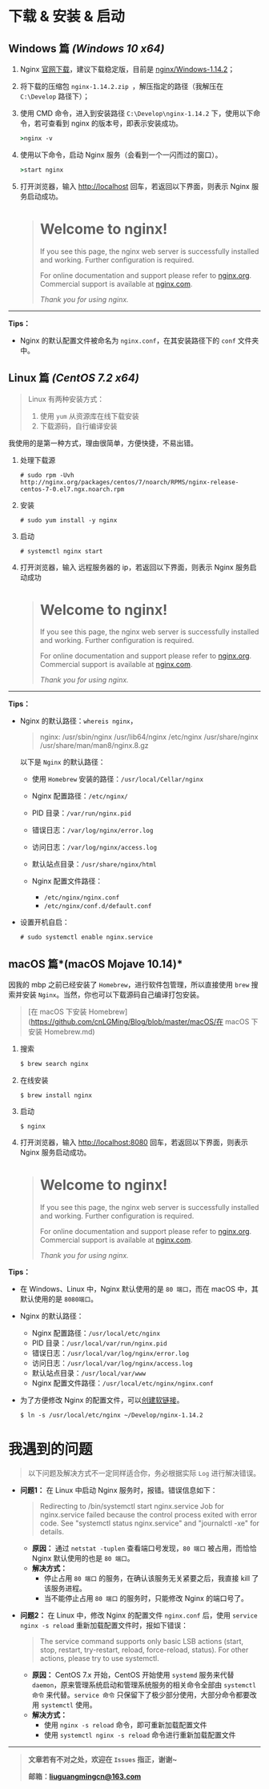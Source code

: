 # 下载 & 安装 & 启动

## Windows 篇 *(Windows 10 x64)*

1. Nginx [官网下载](http://nginx.org/en/download.html)，建议下载稳定版，目前是 [ nginx/Windows-1.14.2](http://nginx.org/download/nginx-1.14.2.zip)；

2. 将下载的压缩包 `nginx-1.14.2.zip `，解压指定的路径（我解压在 `C:\Develop` 路径下）；

3. 使用 CMD 命令，进入到安装路径 `C:\Develop\nginx-1.14.2` 下，使用以下命令，若可查看到 nginx 的版本号，即表示安装成功。

   ```cmd
   >nginx -v
   ```

4. 使用以下命令，启动 Nginx 服务（会看到一个一闪而过的窗口）。

   ```cmd
   >start nginx
   ```

5. 打开浏览器，输入 [http://localhost](http://localhost/) 回车，若返回以下界面，则表示 Nginx 服务启动成功。

   ># Welcome to nginx!
   >
   >If you see this page, the nginx web server is successfully installed and working. Further configuration is required.
   >
   >For online documentation and support please refer to [nginx.org](http://nginx.org/).
   >Commercial support is available at [nginx.com](http://nginx.com/).
   >
   >*Thank you for using nginx.*

---

**Tips：**

- Nginx 的默认配置文件被命名为 `nginx.conf`，在其安装路径下的 `conf` 文件夹中。

## Linux 篇 *(CentOS 7.2 x64)*

> Linux 有两种安装方式：
>
> 1. 使用 `yum` 从资源库在线下载安装
> 2. 下载源码，自行编译安装

我使用的是第一种方式，理由很简单，方便快捷，不易出错。

1. 处理下载源

   ```shell
   # sudo rpm -Uvh http://nginx.org/packages/centos/7/noarch/RPMS/nginx-release-centos-7-0.el7.ngx.noarch.rpm
   ```

2. 安装

   ```shell
   # sudo yum install -y nginx
   ```

3. 启动

   ```shell
   # systemctl nginx start
   ```

4. 打开浏览器，输入 远程服务器的 ip，若返回以下界面，则表示 Nginx 服务启动成功

   ># Welcome to nginx!
   >
   >If you see this page, the nginx web server is successfully installed and working. Further configuration is required.
   >
   >For online documentation and support please refer to [nginx.org](http://nginx.org/).
   >Commercial support is available at [nginx.com](http://nginx.com/).
   >
   >*Thank you for using nginx.*

---

**Tips：**

- Nginx 的默认路径：`whereis nginx`，

  > nginx: /usr/sbin/nginx /usr/lib64/nginx /etc/nginx /usr/share/nginx /usr/share/man/man8/nginx.8.gz

  以下是 `Nginx` 的默认路径： 

  - 使用 `Homebrew` 安装的路径：`/usr/local/Cellar/nginx`

  - Nginx 配置路径：`/etc/nginx/`
  - PID 目录：`/var/run/nginx.pid`
  - 错误日志：`/var/log/nginx/error.log `
  - 访问日志：`/var/log/nginx/access.log `
  - 默认站点目录：`/usr/share/nginx/html`
  - Nginx 配置文件路径：
    - `/etc/nginx/nginx.conf` 
    - `/etc/nginx/conf.d/default.conf` 

- 设置开机自启：

  ```shell
  # sudo systemctl enable nginx.service
  ```


## macOS 篇*(macOS Mojave 10.14)*

因我的 mbp 之前已经安装了 `Homebrew`，进行软件包管理，所以直接使用 `brew` 搜索并安装 `Nginx`。当然，你也可以下载源码自己编译打包安装。

> [在 macOS 下安装 Homebrew](https://github.com/cnLGMing/Blog/blob/master/macOS/在 macOS 下安装 Homebrew.md)

1. 搜索

   ```bash
   $ brew search nginx 
   ```

2. 在线安装

   ```shell
   $ brew install nginx
   ```

3. 启动

   ```shell
   $ nginx
   ```

4. 打开浏览器，输入 [http://localhost:8080](http://localhost:8080) 回车，若返回以下界面，则表示 Nginx 服务启动成功。

   > # Welcome to nginx!
   >
   > If you see this page, the nginx web server is successfully installed and working. Further configuration is required.
   >
   > For online documentation and support please refer to [nginx.org](http://nginx.org/).
   > Commercial support is available at [nginx.com](http://nginx.com/).
   >
   > *Thank you for using nginx.*

**Tips：**

- 在 Windows、Linux 中，Nginx 默认使用的是 `80 端口`，而在 macOS 中，其默认使用的是 `8080端口`。

- Nginx 的默认路径：

  - Nginx 配置路径：`/usr/local/etc/nginx `
  - PID 目录：`/usr/local/var/run/nginx.pid`
  - 错误日志：`/usr/local/var/log/nginx/error.log `
  - 访问日志：`/usr/local/var/log/nginx/access.log `
  - 默认站点目录：`/usr/local/var/www `
  - Nginx 配置文件路径：`/usr/local/etc/nginx/nginx.conf` 

- 为了方便修改 Nginx 的配置文件，可以[创建软链接](https://github.com/cnLGMing/Blog/blob/master/Linux/创建软链接.md)。

  ```shell
  $ ln -s /usr/local/etc/nginx ~/Develop/nginx-1.14.2
  ```

# 我遇到的问题

> 以下问题及解决方式不一定同样适合你，务必根据实际 `Log` 进行解决错误。

- **问题1：** 在 Linux 中启动 Nginx 服务时，报错。错误信息如下：

    > Redirecting to /bin/systemctl start  nginx.service
    > Job for nginx.service failed because the control process exited with error code. See "systemctl status nginx.service" and "journalctl -xe" for details.

    - **原因：** 通过 `netstat -tuplen` 查看端口号发现，`80 端口` 被占用，而恰恰 Nginx 默认使用的也是 `80 端口`。
    - **解决方式：**
      - 停止占用 `80 端口` 的服务，在确认该服务无关紧要之后，我直接 kill 了该服务进程。
      - 当不能停止占用 `80 端口` 的服务时，只能修改 Nginx 的端口号了。

- **问题2：** 在 Linux 中，修改 Nginx 的配置文件 `nginx.conf` 后，使用 `service nginx -s reload` 重新加载配置文件时，报如下错误：

  > The service command supports only basic LSB actions (start, stop, restart, try-restart, reload, force-reload, status). For other actions, please try to use systemctl.

  - **原因：** CentOS 7.x 开始，CentOS 开始使用 `systemd` 服务来代替 `daemon`，原来管理系统启动和管理系统服务的相关命令全部由 `systemctl 命令` 来代替。`service 命令` 只保留下了极少部分使用，大部分命令都要改用 `systemctl` 使用。 
  - **解决方式：**
    - 使用 `nginx -s reload` 命令，即可重新加载配置文件
    - 使用 `systemctl nginx -s reload` 命令进行重新加载配置文件

---

> **文章若有不对之处，欢迎在 `Issues` 指正，谢谢~**
>
> **邮箱：liuguangmingcn@163.com**